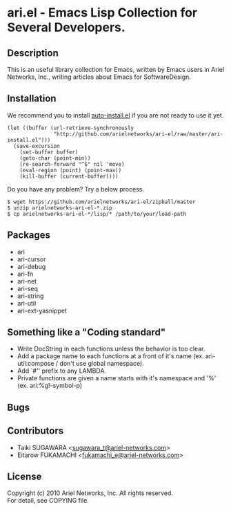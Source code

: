 # ari.el - Emacs Lisp Collection for Several Developers.

## Description

This is an useful library collection for Emacs, written by Emacs users in Ariel Networks, Inc., writing articles about Emacs for SoftwareDesign.

## Installation

We recommend you to install [auto-install.el](http://www.emacswiki.org/AutoInstall) if you are not ready to use it yet.

    (let ((buffer (url-retrieve-synchronously
                   "http://github.com/arielnetworks/ari-el/raw/master/ari-install.el")))
      (save-excursion
        (set-buffer buffer)
        (goto-char (point-min))
        (re-search-forward "^$" nil 'move)
        (eval-region (point) (point-max))
        (kill-buffer (current-buffer))))

Do you have any problem? Try a below process.

    $ wget https://github.com/arielnetworks/ari-el/zipball/master
    $ unzip arielnetworks-ari-el-*.zip
    $ cp arielnetworks-ari-el-*/lisp/* /path/to/your/load-path

## Packages

* ari
* ari-cursor
* ari-debug
* ari-fn
* ari-net
* ari-seq
* ari-string
* ari-util
* ari-ext-yasnippet

## Something like a "Coding standard"

* Write DocString in each functions unless the behavior is too clear.
* Add a package name to each functions at a front of it's name (ex. ari-util:compose / don't use global namespace).
* Add `#'' prefix to any LAMBDA.
* Private functions are given a name starts with it's namespace and '%' (ex. ari:%g!-symbol-p)

## Bugs

## Contributors

* Taiki SUGAWARA &lt;sugawara_t@ariel-networks.com&gt;
* Eitarow FUKAMACHI &lt;fukamachi_e@ariel-networks.com&gt;

## License

Copyright (c) 2010 Ariel Networks, Inc. All rights reserved.  
For detail, see COPYING file.
